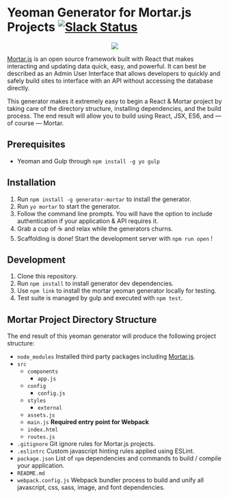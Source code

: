 # Yeoman Generator for Mortar.js Projects [![Slack Status](https://fuzz-opensource.herokuapp.com/badge.svg)](https://fuzz-opensource.herokuapp.com/)

<p align="center">
  <img src="https://cdn.rawgit.com/fuzz-productions/generator-mortar/master/logo.svg" />
</p>


[Mortar.js](http://mortarjs.io/) is an open source framework built with React that makes interacting and updating data quick, easy, and powerful. It can best be described as an Admin User Interface that allows developers to quickly and safely build sites to interface with an API without accessing the database directly.

This generator makes it extremely easy to begin a React & Mortar project by taking care of the directory structure, installing dependencies, and the build process. The end result will allow you to build using React, JSX, ES6, and — of course — Mortar.


## Prerequisites
  - Yeoman and Gulp through `npm install -g yo gulp`

## Installation
  1. Run `npm install -g generator-mortar` to install the generator.
  2. Run `yo mortar` to start the generator.
  3. Follow the command line prompts. You will have the option to include authentication if your application & API requires it.
  4. Grab a cup of :coffee: and relax while the generators churns.
  5. Scaffolding is done! Start the development server with `npm run open` !

## Development
  1. Clone this repository.
  2. Run `npm install` to install generator dev dependencies.
  3. Use `npm link` to install the mortar yeoman generator locally for testing.
  4. Test suite is managed by gulp and executed with `npm test`.

## Mortar Project Directory Structure
The end result of this yeoman generator will produce the following project structure:

- `node_modules` Installed third party packages including [Mortar.js](http://mortarjs.io/).
- `src`
  - `components`
    - `app.js`
  - `config`
    - `config.js`
  - `styles`
    - `external`
  - `assets.js`
  - `main.js` **Required entry point for Webpack**
  - `index.html`
  - `routes.js`
- `.gitignore` Git ignore rules for Mortar.js projects.
- `.eslintrc` Custom javascript hinting rules applied using ESLint.
- `package.json` List of `npm` dependencies and commands to build / compile your application.
- `README.md`
- `webpack.config.js` Webpack bundler process to build and unify all javascript, css, sass, image, and font dependencies.
